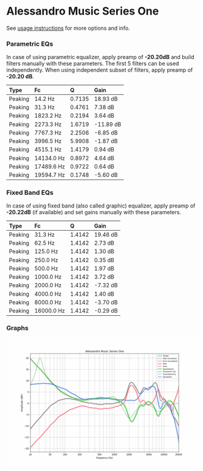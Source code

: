# Alessandro Music Series One
See [usage instructions](https://github.com/jaakkopasanen/AutoEq#usage) for more options and info.

### Parametric EQs
In case of using parametric equalizer, apply preamp of **-20.20dB** and build filters manually
with these parameters. The first 5 filters can be used independently.
When using independent subset of filters, apply preamp of **-20.20 dB**.

| Type    | Fc         |      Q | Gain      |
|:--------|:-----------|:-------|:----------|
| Peaking | 14.2 Hz    | 0.7135 | 18.93 dB  |
| Peaking | 31.3 Hz    | 0.4761 | 7.38 dB   |
| Peaking | 1823.2 Hz  | 0.2194 | 3.64 dB   |
| Peaking | 2273.3 Hz  | 1.6719 | -11.89 dB |
| Peaking | 7767.3 Hz  | 2.2506 | -6.85 dB  |
| Peaking | 3996.5 Hz  | 5.9908 | -1.87 dB  |
| Peaking | 4515.1 Hz  | 1.4179 | 0.94 dB   |
| Peaking | 14134.0 Hz | 0.8972 | 4.64 dB   |
| Peaking | 17489.6 Hz | 0.9722 | 0.64 dB   |
| Peaking | 19594.7 Hz | 0.1748 | -5.60 dB  |

### Fixed Band EQs
In case of using fixed band (also called graphic) equalizer, apply preamp of **-20.22dB**
(if available) and set gains manually with these parameters.

| Type    | Fc         |      Q | Gain     |
|:--------|:-----------|:-------|:---------|
| Peaking | 31.3 Hz    | 1.4142 | 19.46 dB |
| Peaking | 62.5 Hz    | 1.4142 | 2.73 dB  |
| Peaking | 125.0 Hz   | 1.4142 | 1.30 dB  |
| Peaking | 250.0 Hz   | 1.4142 | 0.35 dB  |
| Peaking | 500.0 Hz   | 1.4142 | 1.97 dB  |
| Peaking | 1000.0 Hz  | 1.4142 | 3.72 dB  |
| Peaking | 2000.0 Hz  | 1.4142 | -7.32 dB |
| Peaking | 4000.0 Hz  | 1.4142 | 1.40 dB  |
| Peaking | 8000.0 Hz  | 1.4142 | -3.70 dB |
| Peaking | 16000.0 Hz | 1.4142 | -0.29 dB |

### Graphs
![](./Alessandro%20Music%20Series%20One.png)